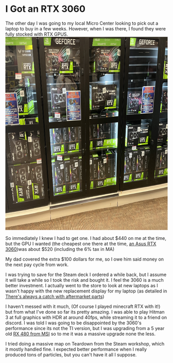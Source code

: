 <!--
 Copyright (c) 2022 Aiden Baker

 This software is released under the MIT License.
 https://opensource.org/licenses/MIT
-->

# I Got an RTX 3060

The other day I was going to my local Micro Center looking to pick out a laptop to buy in a few weeks. However, when I was there, I found they were fully stocked with RTX GPUS.
<img src="../../../_media/april/RTX.webp" alt="RTX GPUs at Micro Center fully stocked" height="600"/>

So immediately I knew I had to get one. I had about $440 on me at the time, but the GPU I wanted (the cheapest one there at the time, [an Asus RTX 3060](https://rog.asus.com/us/graphics-cards/graphics-cards/rog-strix/rog-strix-rtx3060-o12g-gaming-model/))was about $520 (including the 6% tax in MA)

My dad covered the extra $100 dollars for me, so I owe him said money on the next pay cycle from work.

I was trying to save for the Steam deck I ordered a while back, but I assume it will take a while so I took the risk and bought it. I feel the 3060 is a much better investment. I actually went to the store to look at new laptops as I wasn't happy with the new replacement display for my laptop (as detailed in [There's always a catch with aftermarket parts](/pages/2022/april/7th.md))

I haven't messed with it much, (Of course I played minecraft RTX with it!) but from what I've done so far its pretty amazing. I was able to play Hitman 3 at full graphics with HDR at around 40fps, while streaming it to a friend on discord. I was told I was going to be disappointed by the 3060's performance since its not the TI version, but I was upgrading from a 5 year old [RX 480 from MSI](https://www.msi.com/Graphics-Card/Radeon-RX-480-GAMING-X-8G/Specification) so to me it was a massive upgrade none the less.

I tried doing a massive map on Teardown from the Steam workshop, which it mostly handled fine. I expected better performance when I really produced tons of particles, but you can't have it all I suppose.
